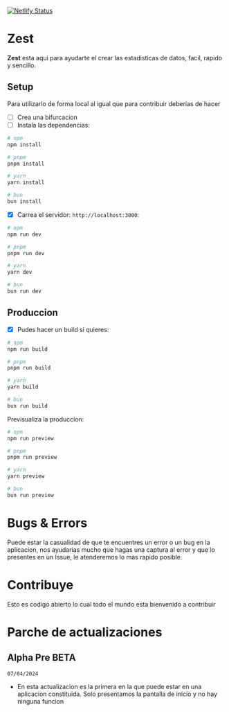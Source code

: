 [![Netlify Status](https://api.netlify.com/api/v1/badges/8f60646c-5035-411d-bfa3-18cbbacd9855/deploy-status)](https://app.netlify.com/sites/zestdev/deploys)


# Zest

**Zest** esta aqui para ayudarte el crear las estadisticas de datos, facil, rapido y sencillo.

## Setup

Para utilizarlo de forma local al igual que para contribuir deberias de hacer

- [ ] Crea una bifurcacion
- [ ] Instala las dependencias:

```bash
# npm
npm install

# pnpm
pnpm install

# yarn
yarn install

# bun
bun install
```

- [x] Carrea el servidor: `http://localhost:3000`:

```bash
# npm
npm run dev

# pnpm
pnpm run dev

# yarn
yarn dev

# bun
bun run dev
```

## Produccion

- [x] Pudes hacer un build si quieres:

```bash
# npm
npm run build

# pnpm
pnpm run build

# yarn
yarn build

# bun
bun run build
```

Previsualiza la produccion:

```bash
# npm
npm run preview

# pnpm
pnpm run preview

# yarn
yarn preview

# bun
bun run preview
```

# Bugs & Errors

Puede estar la casualidad de que te encuentres un error o un bug en la aplicacion, nos ayudarias mucho que hagas una captura al error y que lo presentes en un Issue, le atenderemos lo mas rapido posible.

# Contribuye

Esto es codigo abierto lo cual todo el mundo esta bienvenido a contribuir

# Parche de actualizaciones

## Alpha Pre BETA
`07/04/2024`
 - En esta actualizacion es la primera en la que puede estar en una aplicacion constituida. Solo presentamos la pantalla de inicio y no hay ninguna funcion
